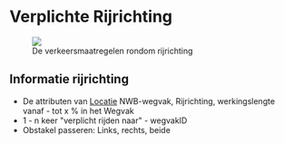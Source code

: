 # Verplichte Rijrichting


<figure  style="width:100%">
<img src="./hoofdstukken/media/verkeersmaatregelen-rijrichting.PNG">
<figcaption>De verkeersmaatregelen rondom rijrichting</caption>
</figure>

## Informatie rijrichting

* De attributen van [Locatie](#locatie) NWB-wegvak, Rijrichting, werkingslengte vanaf - tot x % in het Wegvak
* 1 - n keer "verplicht rijden naar" - wegvakID
* Obstakel passeren: Links, rechts, beide

